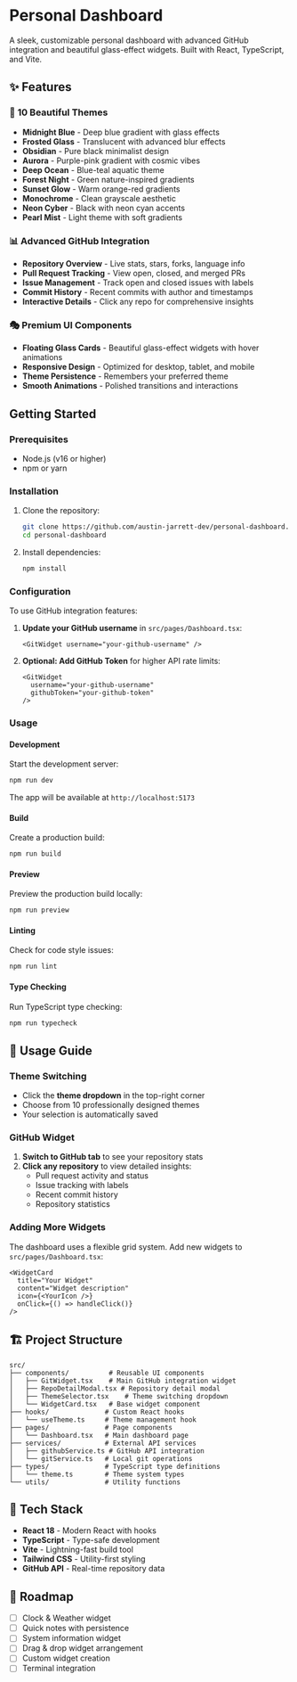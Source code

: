 # Personal Dashboard

A sleek, customizable personal dashboard with advanced GitHub integration and beautiful glass-effect widgets. Built with React, TypeScript, and Vite.

## ✨ Features

### 🎨 **10 Beautiful Themes**
- **Midnight Blue** - Deep blue gradient with glass effects
- **Frosted Glass** - Translucent with advanced blur effects  
- **Obsidian** - Pure black minimalist design
- **Aurora** - Purple-pink gradient with cosmic vibes
- **Deep Ocean** - Blue-teal aquatic theme
- **Forest Night** - Green nature-inspired gradients
- **Sunset Glow** - Warm orange-red gradients
- **Monochrome** - Clean grayscale aesthetic
- **Neon Cyber** - Black with neon cyan accents
- **Pearl Mist** - Light theme with soft gradients

### 📊 **Advanced GitHub Integration**
- **Repository Overview** - Live stats, stars, forks, language info
- **Pull Request Tracking** - View open, closed, and merged PRs
- **Issue Management** - Track open and closed issues with labels
- **Commit History** - Recent commits with author and timestamps
- **Interactive Details** - Click any repo for comprehensive insights

### 🎭 **Premium UI Components**
- **Floating Glass Cards** - Beautiful glass-effect widgets with hover animations
- **Responsive Design** - Optimized for desktop, tablet, and mobile
- **Theme Persistence** - Remembers your preferred theme
- **Smooth Animations** - Polished transitions and interactions

## Getting Started

### Prerequisites

- Node.js (v16 or higher)
- npm or yarn

### Installation

1. Clone the repository:
   ```bash
   git clone https://github.com/austin-jarrett-dev/personal-dashboard.git
   cd personal-dashboard
   ```

2. Install dependencies:
   ```bash
   npm install
   ```

### Configuration

To use GitHub integration features:

1. **Update your GitHub username** in `src/pages/Dashboard.tsx`:
   ```tsx
   <GitWidget username="your-github-username" />
   ```

2. **Optional: Add GitHub Token** for higher API rate limits:
   ```tsx
   <GitWidget 
     username="your-github-username"
     githubToken="your-github-token" 
   />
   ```

### Usage

#### Development
Start the development server:
```bash
npm run dev
```
The app will be available at `http://localhost:5173`

#### Build
Create a production build:
```bash
npm run build
```

#### Preview
Preview the production build locally:
```bash
npm run preview
```

#### Linting
Check for code style issues:
```bash
npm run lint
```

#### Type Checking
Run TypeScript type checking:
```bash
npm run typecheck
```

## 🚀 Usage Guide

### Theme Switching
- Click the **theme dropdown** in the top-right corner
- Choose from 10 professionally designed themes
- Your selection is automatically saved

### GitHub Widget
1. **Switch to GitHub tab** to see your repository stats
2. **Click any repository** to view detailed insights:
   - Pull request activity and status
   - Issue tracking with labels
   - Recent commit history
   - Repository statistics

### Adding More Widgets
The dashboard uses a flexible grid system. Add new widgets to `src/pages/Dashboard.tsx`:

```tsx
<WidgetCard 
  title="Your Widget"
  content="Widget description"
  icon={<YourIcon />}
  onClick={() => handleClick()}
/>
```

## 🏗️ Project Structure

```
src/
├── components/          # Reusable UI components
│   ├── GitWidget.tsx    # Main GitHub integration widget
│   ├── RepoDetailModal.tsx # Repository detail modal
│   ├── ThemeSelector.tsx    # Theme switching dropdown
│   └── WidgetCard.tsx   # Base widget component
├── hooks/              # Custom React hooks
│   └── useTheme.ts     # Theme management hook
├── pages/              # Page components
│   └── Dashboard.tsx   # Main dashboard page
├── services/           # External API services
│   ├── githubService.ts # GitHub API integration
│   └── gitService.ts   # Local git operations
├── types/              # TypeScript type definitions
│   └── theme.ts        # Theme system types
└── utils/              # Utility functions
```

## 🔧 Tech Stack

- **React 18** - Modern React with hooks
- **TypeScript** - Type-safe development  
- **Vite** - Lightning-fast build tool
- **Tailwind CSS** - Utility-first styling
- **GitHub API** - Real-time repository data

## 🎯 Roadmap

- [ ] Clock & Weather widget
- [ ] Quick notes with persistence  
- [ ] System information widget
- [ ] Drag & drop widget arrangement
- [ ] Custom widget creation
- [ ] Terminal integration

